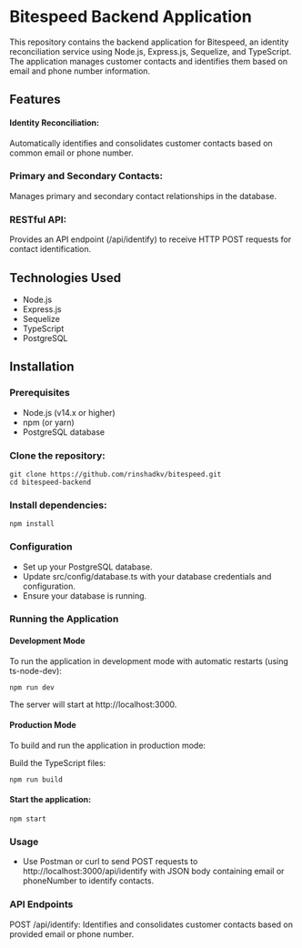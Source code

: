 # Bitespeed Backend Application
This repository contains the backend application for Bitespeed, an identity reconciliation service using Node.js, Express.js, Sequelize, and TypeScript. 
The application manages customer contacts and identifies them based on email and phone number information.

## Features
#### Identity Reconciliation: 
Automatically identifies and consolidates customer contacts based on common email or phone number.
### Primary and Secondary Contacts:
Manages primary and secondary contact relationships in the database.
### RESTful API: 
Provides an API endpoint (/api/identify) to receive HTTP POST requests for contact identification.
## Technologies Used
* Node.js
* Express.js
* Sequelize
* TypeScript
* PostgreSQL 

## Installation
### Prerequisites
* Node.js (v14.x or higher)
* npm (or yarn)
* PostgreSQL database

### Clone the repository:

```
git clone https://github.com/rinshadkv/bitespeed.git
cd bitespeed-backend
```
### Install dependencies:

```
npm install
```
### Configuration
* Set up your PostgreSQL database.
* Update src/config/database.ts with your database credentials and configuration.
* Ensure your database is running.

### Running the Application
#### Development Mode
To run the application in development mode with automatic restarts (using ts-node-dev):

```
npm run dev 
```
The server will start at http://localhost:3000.

#### Production Mode
To build and run the application in production mode:

Build the TypeScript files:

```
npm run build
```
#### Start the application:

```
npm start
```
### Usage
* Use Postman or curl to send POST requests to http://localhost:3000/api/identify with JSON body containing email or phoneNumber to identify contacts.

### API Endpoints
POST /api/identify: Identifies and consolidates customer contacts based on provided email or phone number.


